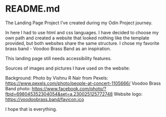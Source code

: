 # README.md
The Landing Page Project I've created during my Odin Project journey.

In here I had to use html and css languages. 
I have decided to choose my own path and created a website that looked nothing like 
the template provided, but both websites share the same structure.
I chose my favorite brass band - Voodoo Brass Band as an inspiration.

This landing page still needs accessibility features.

Sources of images and pictures I have used on the website:

Background: Photo by Vishnu R Nair from Pexels: https://www.pexels.com/photo/people-at-concert-1105666/
Voodoo Brass Band photo: https://www.facebook.com/photo/?fbid=698045352304054&set=a.230025125772748
Website logo: https://voodoobrass.band/favicon.ico

I hope that is everything. 